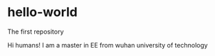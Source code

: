 # hello-world
The first repository

Hi humans!
I am a master in EE from wuhan university of technology
